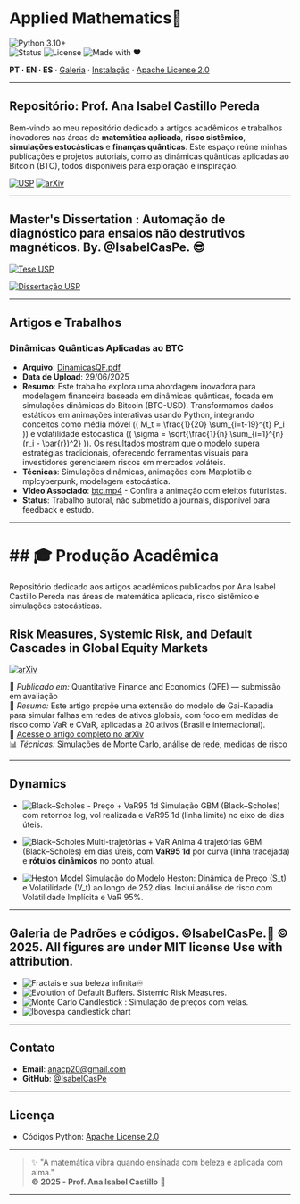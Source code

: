 <!-- HERO -->
# Applied Mathematics💎

![Python 3.10+](https://img.shields.io/badge/Python-3.10%2B-blue)  
![Status](https://img.shields.io/badge/Status-Active-brightgreen)
![License](https://img.shields.io/badge/Apache-License-gold)
![Made with ❤](https://img.shields.io/badge/Made%20with-❤-ff69b4)

**PT · EN · ES** · [Galeria](#galeria--gifs) · [Instalação](#instalação--installation--instalación) · [Apache License 2.0](#licença--license--licencia)

---
## Repositório: Prof. Ana Isabel Castillo Pereda

Bem-vindo ao meu repositório dedicado a artigos acadêmicos e trabalhos inovadores nas áreas de **matemática aplicada**, **risco sistêmico**, **simulações estocásticas** e **finanças quânticas**. Este espaço reúne minhas publicações e projetos autoriais, como as dinâmicas quânticas aplicadas ao Bitcoin (BTC), todos disponíveis para exploração e inspiração.

[![USP](https://img.shields.io/badge/USP-Dissertação-0A3D91?logo=academia&logoColor=white)](https://teses.usp.br/teses/disponiveis/3/3151/tde-20102010-122044/en.php)
[![arXiv](https://img.shields.io/badge/arXiv-2504.01969-B31B1B?logo=arxiv&logoColor=white)](https://arxiv.org/abs/2504.01969)

---

## Master's Dissertation : Automação de diagnóstico para ensaios não destrutivos magnéticos. By. @IsabelCasPe. 😎 
[![Tese USP](https://img.shields.io/badge/Dissertação-USP-blue)](https://teses.usp.br/teses/disponiveis/3/3151/tde-20102010-122044/en.php)

[![Dissertação USP](https://img.shields.io/badge/Dissertação-USP-blue)](https://teses.usp.br/teses/disponiveis/3/3151/tde-20102010-122044/en.php)

---

## Artigos e Trabalhos

### Dinâmicas Quânticas Aplicadas ao BTC
- **Arquivo**: [DinamicasQF.pdf](DinamicasQF.pdf)
- **Data de Upload**: 29/06/2025
- **Resumo**: Este trabalho explora uma abordagem inovadora para modelagem financeira baseada em dinâmicas quânticas, focada em simulações dinâmicas do Bitcoin (BTC-USD). Transformamos dados estáticos em animações interativas usando Python, integrando conceitos como média móvel (\( M_t = \frac{1}{20} \sum_{i=t-19}^{t} P_i \)) e volatilidade estocástica (\( \sigma = \sqrt{\frac{1}{n} \sum_{i=1}^{n} (r_i - \bar{r})^2} \)). Os resultados mostram que o modelo supera estratégias tradicionais, oferecendo ferramentas visuais para investidores gerenciarem riscos em mercados voláteis.
- **Técnicas**: Simulações dinâmicas, animações com Matplotlib e mplcyberpunk, modelagem estocástica.
- **Vídeo Associado**: [btc.mp4](btc.mp4) - Confira a animação com efeitos futuristas.
- **Status**: Trabalho autoral, não submetido a journals, disponível para feedback e estudo.
---
# ## 🎓 Produção Acadêmica
Repositório dedicado aos artigos acadêmicos publicados por Ana Isabel Castillo Pereda nas áreas de matemática aplicada, risco sistêmico e simulações estocásticas.

##  Risk Measures, Systemic Risk, and Default Cascades in Global Equity Markets
[![arXiv](https://img.shields.io/badge/Artigo-arXiv-red)](https://arxiv.org/abs/2504.01969)

📌 *Publicado em:* Quantitative Finance and Economics (QFE) — submissão em avaliação  
📝 *Resumo:* Este artigo propõe uma extensão do modelo de Gai-Kapadia para simular falhas em redes de ativos globais, com foco em medidas de risco como VaR e CVaR, aplicadas a 20 ativos (Brasil e internacional).  
🔗 [Acesse o artigo completo no arXiv](https://arxiv.org/pdf/2504.01969v2)  
📊 *Técnicas:* Simulações de Monte Carlo, análise de rede, medidas de risco

---

## Dynamics 
- ![Black–Scholes - Preço + VaR95 1d](black_scholess.gif)
Simulação GBM (Black–Scholes) com retornos log, vol realizada e VaR95 1d (linha limite) no eixo de dias úteis.

- ![Black–Scholes  Multi-trajetórias + VaR](black_scholes_multi.gif)
Anima 4 trajetórias GBM (Black–Scholes) em dias úteis, com **VaR95 1d** por curva (linha tracejada) e **rótulos dinâmicos** no ponto atual.


- ![Heston Model](HestonModel.gif) Simulação do Modelo Heston: Dinâmica de Preço (S_t) e Volatilidade (V_t) ao longo de 252 dias. Inclui análise de risco com Volatilidade Implícita e VaR 95%.

---
## Galeria de Padrões e códigos. ©IsabelCasPe.💙 © 2025. All figures are under MIT license Use with attribution. 
- ![Fractais e sua beleza infinita♾️](figu1.png)
- ![Evolution of Default Buffers. Sistemic Risk Measures.](DefaultBuffer.png)
- ![Monte Carlo Candlestick](stockGol.png) : Simulação de preços com velas.
- ![Ibovespa candlestick chart](ibovespaticker.png)  
---
## Contato
- **Email**: [anacp20@gmail.com](mailto:anacp20@gmail.com)
- **GitHub**: [@IsabelCasPe](https://github.com/IsabelCasPe)
---
## Licença
- Códigos Python: [Apache License 2.0](LICENSE)

---
> ✨ "A matemática vibra quando ensinada com beleza e aplicada com alma."  
> **© 2025 - Prof. Ana Isabel Castillo** 💙
---
